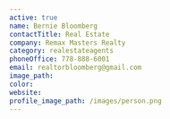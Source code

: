 ```yaml
---
active: true
name: Bernie Bloomberg
contactTitle: Real Estate
company: Remax Masters Realty
category: realestateagents
phoneOffice: 778-888-6001
email: realtorbloomberg@gmail.com
image_path:
color:
website:
profile_image_path: /images/person.png
---
```



